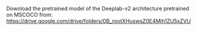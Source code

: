 Download the pretrained model of the Deeplab-v2 architecture pretrained on MSCOCO from: https://drive.google.com/drive/folders/0B_rootXHuswsZ0E4Mjh1ZU5xZVU
